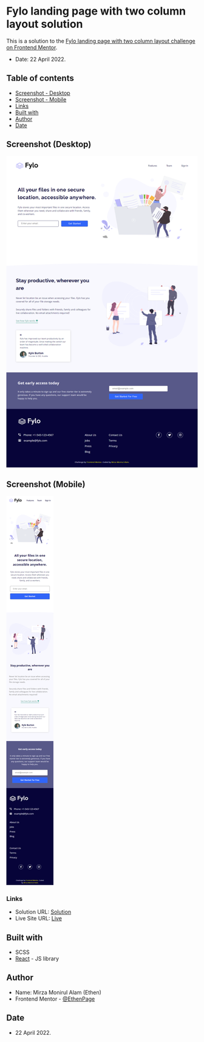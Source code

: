 # Fylo landing page with two column layout solution

This is a solution to the [Fylo landing page with two column layout challenge on Frontend Mentor](https://www.frontendmentor.io/challenges/fylo-landing-page-with-two-column-layout-5ca5ef041e82137ec91a50f5).

- Date: 22 April 2022.

## Table of contents

- [Screenshot - Desktop ](#screenshot-desktop)
- [Screenshot - Mobile](#screenshot-mobile)
- [Links](#links)
- [Built with](#built-with)
- [Author](#author)
- [Date](#date)

## Screenshot (Desktop)

![](./desktop.png)

## Screenshot (Mobile)

![](./mobile.png)

### Links

- Solution URL: [Solution](https://www.frontendmentor.io/solutions/fylo-landing-page-with-react-rkD9POJBc)
- Live Site URL: [Live](https://ethenpage.github.io/fylo-landing-page/)

## Built with

- SCSS
- [React](https://reactjs.org/) - JS library

## Author

- Name: Mirza Monirul Alam (Ethen)
- Frontend Mentor - [@EthenPage](https://www.frontendmentor.io/profile/ethenpage)

## Date

- 22 April 2022.

